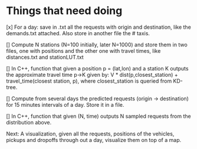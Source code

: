 # Things that need doing

[x] For a day: save in .txt all the requests with origin and
destination, like the demands.txt attached. Also store in another file
the # taxis.

[] Compute N stations (N=100 initially, later N=1000) and store them in
two files, one with positions and the other one with travel times,
like distances.txt and stationLUT.txt

[] In C++, function that given a position p = (lat,lon) and a station K
outputs the approximate travel time p->K given by: V *
dist(p,closest_station) + travel_time(closest station, p), where
closest_station is queried from KD-tree.

[] Compute from several days the predicted requests (origin ->
destination) for 15 minutes intervals of a day. Store it in a file.

[] In C++, function that given (N, time) outputs N sampled requests
from the distribution above.

Next: A visualization, given all the requests, positions of the
vehicles, pickups and dropoffs through out a day, visualize them on
top of a map.
